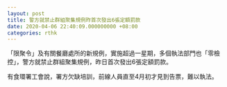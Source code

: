 ```yaml
---
layout: post
title: 警方就禁止群組聚集規例昨首次發出6張定額罰款
date: 2020-04-06 22:40:09.000000000 +08:00
categories: rthk
---
```


「限聚令」及有關餐廳處所的新規例，實施超過一星期，多個執法部門也「零檢控」，警方就禁止群組聚集規例，昨日首次發出6張定額罰款。

有食環署工會說，署方欠缺培訓，前線人員直至4月初才見到告票，難以執法。
